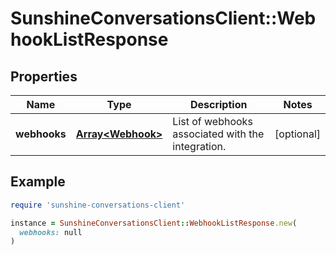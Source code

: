 # SunshineConversationsClient::WebhookListResponse

## Properties

| Name | Type | Description | Notes |
| ---- | ---- | ----------- | ----- |
| **webhooks** | [**Array&lt;Webhook&gt;**](Webhook.md) | List of webhooks associated with the integration. | [optional] |

## Example

```ruby
require 'sunshine-conversations-client'

instance = SunshineConversationsClient::WebhookListResponse.new(
  webhooks: null
)
```

